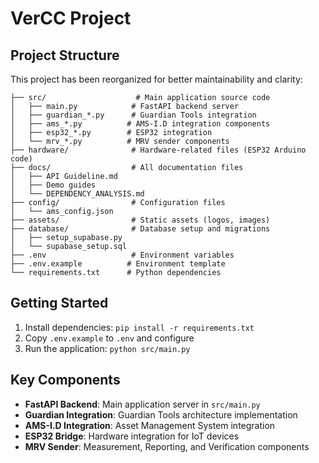 # VerCC Project

## Project Structure

This project has been reorganized for better maintainability and clarity:

```
├── src/                    # Main application source code
│   ├── main.py            # FastAPI backend server
│   ├── guardian_*.py      # Guardian Tools integration
│   ├── ams_*.py          # AMS-I.D integration components
│   ├── esp32_*.py        # ESP32 integration
│   └── mrv_*.py          # MRV sender components
├── hardware/              # Hardware-related files (ESP32 Arduino code)
├── docs/                  # All documentation files
│   ├── API Guideline.md
│   ├── Demo guides
│   └── DEPENDENCY_ANALYSIS.md
├── config/                # Configuration files
│   └── ams_config.json
├── assets/                # Static assets (logos, images)
├── database/              # Database setup and migrations
│   ├── setup_supabase.py
│   └── supabase_setup.sql
├── .env                   # Environment variables
├── .env.example          # Environment template
└── requirements.txt      # Python dependencies
```

## Getting Started

1. Install dependencies: `pip install -r requirements.txt`
2. Copy `.env.example` to `.env` and configure
3. Run the application: `python src/main.py`

## Key Components

- **FastAPI Backend**: Main application server in `src/main.py`
- **Guardian Integration**: Guardian Tools architecture implementation
- **AMS-I.D Integration**: Asset Management System integration
- **ESP32 Bridge**: Hardware integration for IoT devices
- **MRV Sender**: Measurement, Reporting, and Verification components
